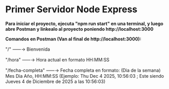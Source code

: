 # Primer Servidor Node Express

**Para iniciar el proyecto, ejecuta "npm run start" en una terminal, y luego abre Postman y linkealo al proyecto poniendo http://localhost:3000**

**Comandos en Postman (Van al final de http://localhost:3000):**

"/" ⸺→ Bienvenida

"/hora" ⸺→ Hora actual en formato HH:MM:SS

"/fecha-completa" ⸺→ Fecha completa en formato: (Dia de la semana) Mes Dia Año, HH:MM:SS (Ejemplo: Thu Dec 4 2025, 10:56:03 ; Este siendo Jueves 4 de Diciembre de 2025 a las 10:56:03)
